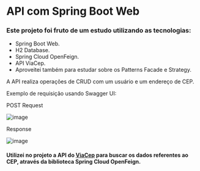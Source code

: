# API com Spring Boot Web 

### Este projeto foi fruto de um estudo utilizando as tecnologias:
- Spring Boot Web.
- H2 Database.
- Spring Cloud OpenFeign.
- API ViaCep.
- Aproveitei também para estudar sobre os Patterns Facade e Strategy.

A API realiza operações de CRUD com um usuário e um endereço de CEP. 

Exemplo de requisição usando Swagger UI:

POST Request

![image](https://github.com/QziuL/dio-projetoAPI/assets/61365573/2b72d82f-43ca-455e-9667-6dc41a6830f5)

Response

![image](https://github.com/QziuL/dio-projetoAPI/assets/61365573/93a7c3b5-7b5a-46f1-886e-5e144b632641)


#### Utilizei no projeto a API do [ViaCep](https://viacep.com.br/) para buscar os dados referentes ao CEP, através da biblioteca Spring Cloud OpenFeign.

